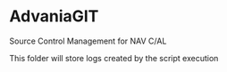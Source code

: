 # AdvaniaGIT
Source Control Management for NAV C/AL

This folder will store logs created by the script execution



